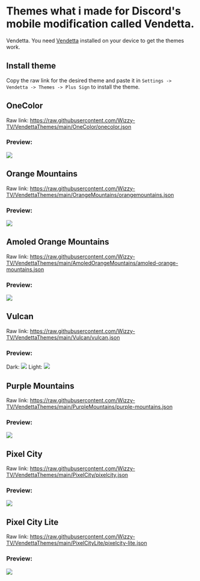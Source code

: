 # Themes what i made for Discord's mobile modification called Vendetta.
Vendetta.
You need [Vendetta](https://github.com/vendetta-mod/Vendetta#installing) installed on your device to get the themes work.

## Install theme
Copy the raw link for the desired theme and paste it in `Settings -> Vendetta -> Themes -> Plus Sign` to install the theme.

## OneColor
Raw link:
https://raw.githubusercontent.com/Wizzy-TV/VendettaThemes/main/OneColor/onecolor.json

### Preview:
![](https://raw.githubusercontent.com/Wizzy-TV/VendettaThemes/main/OneColor/screenshot.png)

## Orange Mountains
Raw link:
https://raw.githubusercontent.com/Wizzy-TV/VendettaThemes/main/OrangeMountains/orangemountains.json

### Preview:
![](https://raw.githubusercontent.com/Wizzy-TV/VendettaThemes/main/OrangeMountains/screenshot.png)

## Amoled Orange Mountains
Raw link:
https://raw.githubusercontent.com/Wizzy-TV/VendettaThemes/main/AmoledOrangeMountains/amoled-orange-mountains.json

### Preview:
![](https://raw.githubusercontent.com/Wizzy-TV/VendettaThemes/main/AmoledOrangeMountains/screenshot.png)

## Vulcan
Raw link:
https://raw.githubusercontent.com/Wizzy-TV/VendettaThemes/main/Vulcan/vulcan.json

### Preview:
Dark:
![](https://raw.githubusercontent.com/Wizzy-TV/VendettaThemes/main/Vulcan/screenshot-dark.png)
Light:
![](https://raw.githubusercontent.com/Wizzy-TV/VendettaThemes/main/Vulcan/screenshot-light.png)

## Purple Mountains
Raw link:
https://raw.githubusercontent.com/Wizzy-TV/VendettaThemes/main/PurpleMountains/purple-mountains.json

### Preview:
![](https://raw.githubusercontent.com/Wizzy-TV/VendettaThemes/main/PurpleMountains/screenshot.png)

## Pixel City
Raw link:
https://raw.githubusercontent.com/Wizzy-TV/VendettaThemes/main/PixelCity/pixelcity.json

### Preview:
![](https://raw.githubusercontent.com/Wizzy-TV/VendettaThemes/main/PixelCity/screenshot.jpg)

## Pixel City Lite
Raw link:
https://raw.githubusercontent.com/Wizzy-TV/VendettaThemes/main/PixelCityLite/pixelcity-lite.json

### Preview:
![](https://raw.githubusercontent.com/Wizzy-TV/VendettaThemes/main/PixelCityLite/screenshot.png)

